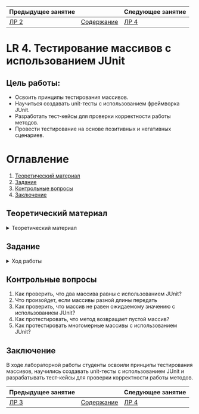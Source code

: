 | Предыдущее занятие     | &nbsp;                     | Следующее занятие          |
|------------------------|----------------------------|----------------------------|
| [ЛР 2](../LR2/LR_2.MD) | [Содержание](../README.MD) | [ЛР 4](..%2FLR3%2FLR_3.MD) |

# LR 4. Тестирование массивов с использованием JUnit

## Цель работы:

* Освоить принципы тестирования массивов.
* Научиться создавать unit-тесты с использованием фреймворка JUnit.
* Разработать тест-кейсы для проверки корректности работы методов.
* Провести тестирование на основе позитивных и негативных сценариев.

# Оглавление

1. [Теоретический материал](#теоретический-материал)
2. [Задание](#задание)
3. [Контрольные вопросы](#контрольные-вопросы)
4. [Заключение](#заключение)

## Теоретический материал

<details>

<summary>Теоретический материал</summary>

### Как передать и вернуть массив из метода в java?

#### Пример передачи массива в метод и возврата массива из метода:

```java
public class ArrayExample {

    // Метод, который принимает массив и возвращает новый массив
    public static int[] modifyArray(int[] arr) {
        // Создаем новый массив
        int[] newArray = new int[arr.length];

        // Модифицируем массив (например, увеличиваем каждый элемент на 1)
        for (int i = 0; i < arr.length; i++) {
            newArray[i] = arr[i] + 1;
        }

        // Возвращаем новый массив
        return newArray;
    }

    public static void main(String[] args) {
        int[] originalArray = {1, 2, 3, 4, 5};

        // Передаем массив в метод и получаем новый массив
        int[] modifiedArray = modifyArray(originalArray);

        // Выводим оригинальный массив
        System.out.println("Оригинальный массив:");
        for (int num : originalArray) {
            System.out.print(num + " ");
        }

        // Выводим модифицированный массив
        System.out.println("\nМодифицированный массив:");
        for (int num : modifiedArray) {
            System.out.print(num + " ");
        }
    }
}
```
**Объяснение:**
* **Передача массива в метод**: В методе modifyArray мы принимаем массив int[] arr. Этот массив передается по ссылке, поэтому любые изменения, внесенные в arr, будут видны и в оригинальном массиве, если бы мы изменяли его напрямую.

* **Возврат массива из метода**: Метод modifyArray возвращает новый массив newArray, который создается внутри метода. Этот новый массив не связан с оригинальным массивом, поэтому изменения в нем не влияют на оригинальный массив.

* **Вывод массивов**: В методе main мы выводим как оригинальный массив, так и модифицированный массив, чтобы показать, что оригинальный массив остался неизменным.

**Важно:**
* Если вы хотите изменить оригинальный массив внутри метода, вы можете просто изменять элементы массива arr напрямую, не создавая новый массив.

* Если вы хотите вернуть новый массив, создайте новый массив внутри метода и верните его, как показано в примере.

### как с помощью JUnit проверить массивы?

В `JUnit` для проверки массивов можно использовать метод `assertArrayEquals`, 
который сравнивает два массива поэлементно. Если массивы не равны, тест завершится с ошибкой. Если массивы разной длины, `assertArrayEquals` выбросит исключение `AssertionError`, и тест завершится с ошибкой

Для проверки неравенства массивов можно использовать метод `assertNotEquals`.
Однако, так как массивы — это объекты, `assertNotEquals` сравнивает ссылки, а не содержимое.
Чтобы сравнить содержимое, можно использовать `assertFalse(Arrays.equals(expected, actual))`

Для проверки, что метод возвращает пустой массив, 
можно использовать assertArrayEquals с пустым массивом в качестве ожидаемого значения

```java
import org.junit.jupiter.api.Test;
import static org.junit.jupiter.api.Assertions.*;

public class ArrayTest {

    @Test
    public void testArraysEqual() {
        int[] expectedArray = {1, 2, 3, 4, 5};
        int[] actualArray = {1, 2, 3, 4, 5};

        // Проверяем, что массивы равны
        assertArrayEquals(expectedArray, actualArray, "Массивы должны быть равны");
    }

    @Test
    public void testArraysNotEqual() {
        int[] expectedArray = {1, 2, 3, 4, 5};
        int[] actualArray = {1, 2, 3, 4, 6};

        // Проверяем, что массивы не равны
        assertNotEquals(expectedArray, actualArray, "Массивы не должны быть равны");
    }
    
        @Test
    public void testEmptyArray() {
        
        int[] result = someMethodThatReturnsArray();
        assertArrayEquals(new int[]{}, result, "Метод должен вернуть пустой массив");
    }
}
```

**Объяснение**:
1. **assertArrayEquals**:
   * Сравнивает два массива поэлементно.
   * Если массивы равны, тест проходит успешно.
   * Если массивы не равны, тест завершается с ошибкой, и выводится сообщение (если оно указано).

2. **assertNotEquals**:
   * Проверяет, что два массива не равны.
   * Если массивы не равны, тест проходит успешно. 
   * Если массивы равны, тест завершается с ошибкой.

Пример с использованием метода, который возвращает массив:

```java

import org.junit.jupiter.api.Test;
import static org.junit.jupiter.api.Assertions.*;

public class ArrayExampleTest {

    @Test
    public void testModifyArray() {
        int[] originalArray = {1, 2, 3, 4, 5};
        int[] expectedArray = {2, 3, 4, 5, 6};

        // Вызываем метод, который возвращает модифицированный массив
        int[] resultArray = ArrayExample.modifyArray(originalArray);

        // Проверяем, что результат совпадает с ожидаемым массивом
        assertArrayEquals(expectedArray, resultArray, "Модифицированный массив не совпадает с ожидаемым");
    }
}
```
**Важные моменты:**
* **Для объектов (например, массивов строк** String[]): assertArrayEquals также работает, сравнивая элементы массивов с помощью метода equals.
* **Для многомерных массивов**: assertArrayEquals может сравнивать многомерные массивы, например int[][].
* **Порядок элементов**: Массивы должны иметь одинаковый порядок элементов, иначе они считаются не равными.

Пример с многомерным массивом:
```java
@Test
public void testMultiDimensionalArray() {
    int[][] expectedArray = {{1, 2}, {3, 4}};
    int[][] actualArray = {{1, 2}, {3, 4}};

    assertArrayEquals(expectedArray, actualArray, "Многомерные массивы должны быть равны");
}
```

Таким образом, `assertArrayEquals` — это удобный способ проверки массивов в JUnit.

</details>

## Задание

<details>

<summary>Ход работы</summary>

1. Реализуйте методы для решения задач согласно вашему варианту. 
Для этой лабораторной работы варианты будут те же, что и у Парфенова А.В.


### Требования к сдаче работы

1. Индивидуальный отчёт по лабораторной работе оформляется используя
   **текстовые редакторы Word(или подобные ему)
   в текстовый файл формата doc или docx.** [ШАБЛОН ДЛЯ ОТЧЕТА ПО ЛР4](LR4_Report.docx)
2. В индивидуальном отчёте должны быть указаны цель, [задание](LAB4_Variants.docx), номер варианта(ДЛЯ ЭТОЙ РАБОТЫ ВАРИАНТЫ ТАКИЕ ЖЕ КАК ПО МДК 01.01 у Парфенова),
   представлены необходимый программный код и пояснения к ним.

***Критерии оценивания***

* Оценка 5
    * Законспектировать теоретический материал
    * Реализовать класс с тремя методами согласно вашему варианту [заданий](LAB4_Variants.docx).
    * Написать тестовый класс с использованием JUnit, реализовав тестовые методы, чтобы тестовое покрытие методов было
      100%.
    * Создать позитивные и негативные тест-кейсы(если это возможно) и оформить их по образцу в индивидуальном отчёте.
    * Оформить индивидуальный отчет [ШАБЛОН ДЛЯ ОТЧЕТА ПО ЛР4](LR4_Report.docx) и ответить на вопросы.
    * загрузить все в гугл форму:[235 группа](https://forms.gle/qSnFBx3ZAuzm1s25A)
      или [237 группа](https://forms.gle/9sRtXMQLVxCmUk4V6)

* Оценка 4
    * Законспектировать теоретический материал
    * Реализовать класс с любыми двумя методами согласно вашему варианту [заданий](LAB4_Variants.docx).
    * Написать тестовый класс с использованием JUnit, реализовав тестовые методы, чтобы тестовое покрытие методов было
      100%.
    * Создать позитивные и негативные тест-кейсы(если это возможно) и оформить их по образцу в индивидуальном отчёте.
    * Оформить индивидуальный отчет [ШАБЛОН ДЛЯ ОТЧЕТА ПО ЛР4](LR4_Report.docx) и ответить на вопросы.
    * загрузить все в гугл форму:[235 группа](https://forms.gle/qSnFBx3ZAuzm1s25A)
      или [237 группа](https://forms.gle/9sRtXMQLVxCmUk4V6)

* Оценка 3
    * Законспектировать теоретический материал
    * Реализовать класс с любым одним методом согласно вашему варианту [заданий](LAB4_Variants.docx).
    * Написать тестовый класс с использованием JUnit, реализовав тестовые методы, чтобы тестовое покрытие методов было
      100%.
    * Создать позитивные и негативные тест-кейсы(если это возможно) и оформить их по образцу в индивидуальном отчёте.
    * Оформить индивидуальный отчет [ШАБЛОН ДЛЯ ОТЧЕТА ПО ЛР4](LR4_Report.docx) и ответить на вопросы.
    * загрузить все в гугл форму:[235 группа](https://forms.gle/qSnFBx3ZAuzm1s25A)
      или [237 группа](https://forms.gle/9sRtXMQLVxCmUk4V6)

</details>

## Контрольные вопросы

1. Как проверить, что два массива равны с использованием JUnit?
2. Что произойдет, если массивы разной длины передать 
3. Как проверить, что массив не равен ожидаемому значению с использованием JUnit?
4. Как протестировать, что метод возвращает пустой массив?
5. Как протестировать многомерные массивы с использованием JUnit?

## Заключение

В ходе лабораторной работы студенты освоили принципы тестирования массивов, научились создавать unit-тесты
с использованием JUnit и разрабатывать тест-кейсы для проверки корректности работы методов.

| Предыдущее занятие     | &nbsp;                     | Следующее занятие          |
|------------------------|----------------------------|----------------------------|
| [ЛР 3](../LR3/LR_3.MD) | [Содержание](../README.MD) | [ЛР 4](..%2FLR3%2FLR_3.MD) |
